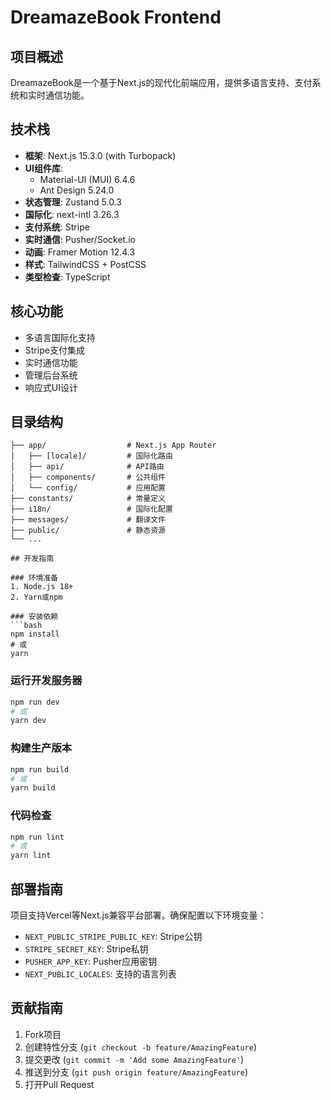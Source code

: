 # DreamazeBook Frontend

## 项目概述
DreamazeBook是一个基于Next.js的现代化前端应用，提供多语言支持、支付系统和实时通信功能。

## 技术栈
- **框架**: Next.js 15.3.0 (with Turbopack)
- **UI组件库**: 
  - Material-UI (MUI) 6.4.6
  - Ant Design 5.24.0
- **状态管理**: Zustand 5.0.3
- **国际化**: next-intl 3.26.3
- **支付系统**: Stripe
- **实时通信**: Pusher/Socket.io
- **动画**: Framer Motion 12.4.3
- **样式**: TailwindCSS + PostCSS
- **类型检查**: TypeScript

## 核心功能
- 多语言国际化支持
- Stripe支付集成
- 实时通信功能
- 管理后台系统
- 响应式UI设计

## 目录结构
```
├── app/                  # Next.js App Router
│   ├── [locale]/         # 国际化路由
│   ├── api/              # API路由
│   ├── components/       # 公共组件
│   └── config/           # 应用配置
├── constants/            # 常量定义
├── i18n/                 # 国际化配置
├── messages/             # 翻译文件
├── public/               # 静态资源
└── ...

## 开发指南

### 环境准备
1. Node.js 18+
2. Yarn或npm

### 安装依赖
```bash
npm install
# 或
yarn
```

### 运行开发服务器
```bash
npm run dev
# 或
yarn dev
```

### 构建生产版本
```bash
npm run build
# 或
yarn build
```

### 代码检查
```bash
npm run lint
# 或
yarn lint
```

## 部署指南
项目支持Vercel等Next.js兼容平台部署。确保配置以下环境变量：
- `NEXT_PUBLIC_STRIPE_PUBLIC_KEY`: Stripe公钥
- `STRIPE_SECRET_KEY`: Stripe私钥
- `PUSHER_APP_KEY`: Pusher应用密钥
- `NEXT_PUBLIC_LOCALES`: 支持的语言列表

## 贡献指南
1. Fork项目
2. 创建特性分支 (`git checkout -b feature/AmazingFeature`)
3. 提交更改 (`git commit -m 'Add some AmazingFeature'`)
4. 推送到分支 (`git push origin feature/AmazingFeature`)
5. 打开Pull Request